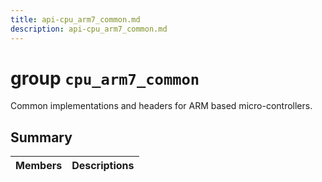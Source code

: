 ```yaml
---
title: api-cpu_arm7_common.md
description: api-cpu_arm7_common.md
---
```

# group `cpu_arm7_common` 

Common implementations and headers for ARM based micro-controllers.

## Summary

 Members                        | Descriptions                                
--------------------------------|---------------------------------------------


